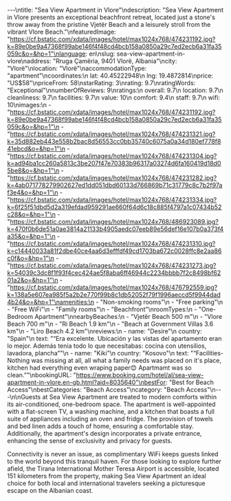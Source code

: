 ---\ntitle: "Sea View Apartment in Vlore"\ndescription: "Sea View Apartment in Vlore presents an exceptional beachfront retreat, located just a stone's throw away from the pristine Vjetër Beach and a leisurely stroll from the vibrant Vlore Beach."\nfeaturedImage: "https://cf.bstatic.com/xdata/images/hotel/max1024x768/474231192.jpg?k=89e0be9a47368f99abe146f4f48cd4bcb158a0850a29c7ed2ecb6a31fa35059c&o=&hp=1"\nlanguage: en\nslug: sea-view-apartment-in-vlore\naddress: "Rruga Çamëria, 9401 Vlorë, Albania"\ncity: "Vlorë"\nlocation: "Vlorë"\naccommodationType: "apartment"\ncoordinates:\n  lat: 40.45222948\n  lng: 19.4872814\nprice: "US$58"\npriceFrom: 58\nstarRating: 3\nrating: 9.7\nratingWords: "Exceptional"\nnumberOfReviews: 9\nratings:\n  overall: 9.7\n  location: 9.7\n  cleanliness: 9.7\n  facilities: 9.7\n  value: 10\n  comfort: 9.4\n  staff: 9.7\n  wifi: 10\nimages:\n  - "https://cf.bstatic.com/xdata/images/hotel/max1024x768/474231192.jpg?k=89e0be9a47368f99abe146f4f48cd4bcb158a0850a29c7ed2ecb6a31fa35059c&o=&hp=1"\n  - "https://cf.bstatic.com/xdata/images/hotel/max1024x768/474231321.jpg?k=35d882eb443e558b2bac8d56553cc0bb35740c6075a0a34d180ef778f841ebcd&o=&hp=1"\n  - "https://cf.bstatic.com/xdata/images/hotel/max1024x768/474231304.jpg?k=ad94ba1cc260a5813c3be207f47e70383b96317a03274d6fa160419d18d05be8&o=&hp=1"\n  - "https://cf.bstatic.com/xdata/images/hotel/max1024x768/474231282.jpg?k=4ab071778279902627ed1dd051dbd60133d766869b71c31779c8c7b2f97af3e4&o=&hp=1"\n  - "https://cf.bstatic.com/xdata/images/hotel/max1024x768/474231334.jpg?k=6f25f51dbd5d2a319efdad959291ae660f64d6c18c885f4797a1c07434b52c28&o=&hp=1"\n  - "https://cf.bstatic.com/xdata/images/hotel/max1024x768/486923089.jpg?k=470f0b6de51a0ae3814a21133b4905aedc07eeb89e56def16e107b0a373f4a35&o=&hp=1"\n  - "https://cf.bstatic.com/xdata/images/hotel/max1024x768/474231310.jpg?k=c14440033a81f2dbe40ce4aa6d3efffdf49cd1703ba672c0028ffc8e2aa86c0f&o=&hp=1"\n  - "https://cf.bstatic.com/xdata/images/hotel/max1024x768/474231273.jpg?k=54039c3dc8f1f93f4cec424ae5f8aba6ff46944c2234bbbb7f2c8498bf6201a2&o=&hp=1"\n  - "https://cf.bstatic.com/xdata/images/hotel/max1024x768/476792559.jpg?k=138a5e607ea985f5a2b2e770f99b8c1db52052f79f1996aeccd5f9944dad4b24&o=&hp=1"\namenities:\n  - "Non-smoking rooms"\n  - "Free parking"\n  - "Free WiFi"\n  - "Family rooms"\n  - "Beachfront"\nroomTypes:\n  - "One-Bedroom Apartment"\nnearbyBeaches:\n  - "Vjetër Beach 500 m"\n  - "Vlore Beach 700 m"\n  - "Ri Beach 1.9 km"\n  - "Beach at Government Villas 3.6 km"\n  - "Liro Beach 4.2 km"\nreviews:\n  - name: "Desire"\n    country: "Spain"\n    text: "“Era excelente. Ubicación y las vistas del apartamento eran lo mejor. Además tenia todo lo que necesitabas: cocina con utensilios, lavadora, plancha”"\n  - name: "Kiki"\n    country: "Kosovo"\n    text: "“Facilities-Nothing was missing at all, all what a family needs was placed on it's place, kitchen had everything even wraping paper😊
Apartmamt was so clean.”"\nbookingURL: "https://www.booking.com/hotel/al/sea-view-apartment-in-vlore.en-gb.html?aid=8035640"\nbestFor: "Best for Beach Access"\nbestCategories: "Beach Access"\ncategory: "Beach Access"\n---\n\nGuests at Sea View Apartment are treated to modern comforts within its air-conditioned, one-bedroom space. The apartment is well-appointed with a flat-screen TV, a washing machine, and a kitchen that boasts a full suite of appliances including an oven and fridge. The provision of towels and bed linen adds a touch of home, ensuring a comfortable stay. Additionally, the apartment's design incorporates a private entrance, enhancing the sense of exclusivity and privacy for guests.

Connectivity is never an issue, as complimentary WiFi keeps guests linked to the world beyond this tranquil haven. For those looking to explore further afield, the Tirana International Mother Teresa Airport is accessible, located 151 kilometers from the property, making Sea View Apartment an ideal choice for both local and international travelers seeking a picturesque escape on the Albanian coast.